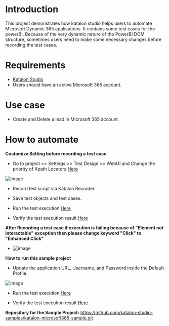 
# Introduction

This project demonstrates how katalon studio helps users to automate Microsoft Dynamic 365 applications. It contains some test cases for the powerBI. Because of the very dynamic nature of the PowerBI DOM structure, sometimes users need to make some necessary changes before recording the test cases.

# Requirements

* [Katalon Studio][KS]
* Users should have an active Microsoft 365 account.

# Use case

* Create and Delete a lead in Microsoft 365 account


# How to automate

**Costomize Setting before recording a test case**

* Go to project >> Settings >> Test Design >> WebUI and Change the priority of Xpath Locators.[Here][1]

![image](https://user-images.githubusercontent.com/84115288/214218084-b99e47c5-be63-49ad-89c2-fb4bcbcebb83.png)


* Record test script via Katalon Recorder.

* Save test objects and test cases.

* Run the test execution.[Here][2]

* Verify the test execution result.[Here][3]

**After Recording a test case if execution is failing because of "Element not interactable" exception then please change keyword "Click" to "Enhanced Click"**

* ![image](https://user-images.githubusercontent.com/84115288/215332439-3e64dd51-bb71-492f-abe3-63417d912e51.png)


**How to run this sample project**

* Update the application URL, Username, and Password inside the Default Profile.

![image](https://user-images.githubusercontent.com/84115288/215332701-03403257-b0cd-4627-b9b4-48f805b538c8.png)


* Run the test execution.[Here][2]

* Verify the test execution result.[Here][3]


**Repository for the Sample Project:**
https://github.com/katalon-studio-samples/katalon-microsoft365-sample.git

[KS]: <https://docs.katalon.com/docs/get-started/katalon-studio-installation/install-katalon-studio-on-macoswindows#download-katalon-studio> "Katalon Studio"
[1]: <https://mitmproxy.org](https://docs.katalon.com/docs/maintain/self-healing-tests-in-katalon-studio#configure-test-design> "Here"

[2]: <https://docs.katalon.com/docs/execute/execute-tests-with-katalon-studio/execute-tests-with-katalon-studio-overview#ariaid-title1> "Here"
[3]: <https://docs.katalon.com/docs/analyze/reports/view-test-reports/view-test-reports-in-katalon-testops/view-test-results-and-execution-logs-in-katalon-testops#ariaid-title1> "Here"
